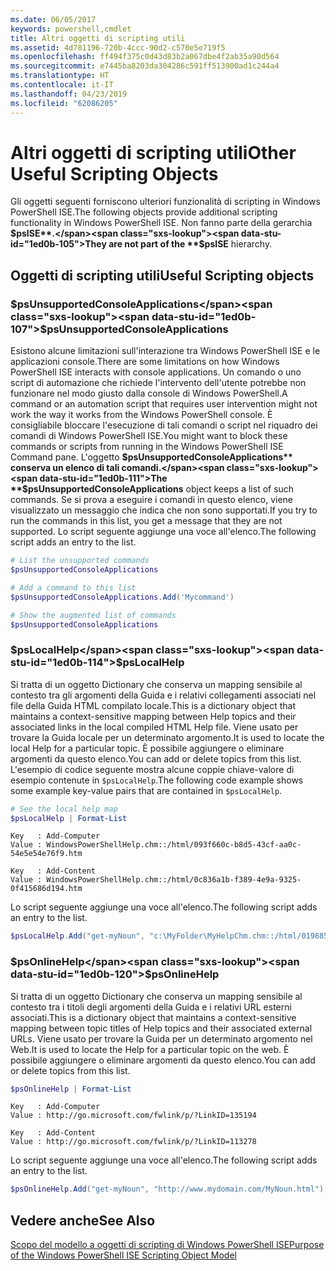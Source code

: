```yaml
---
ms.date: 06/05/2017
keywords: powershell,cmdlet
title: Altri oggetti di scripting utili
ms.assetid: 4d781196-720b-4ccc-90d2-c570e5e719f5
ms.openlocfilehash: ff494f375c0d43d83b2a067dbe4f2ab35a90d564
ms.sourcegitcommit: e7445ba8203da304286c591ff513900ad1c244a4
ms.translationtype: HT
ms.contentlocale: it-IT
ms.lasthandoff: 04/23/2019
ms.locfileid: "62086205"
---
```

# <a name="other-useful-scripting-objects"></a><span data-ttu-id="1ed0b-103">Altri oggetti di scripting utili</span><span class="sxs-lookup"><span data-stu-id="1ed0b-103">Other Useful Scripting Objects</span></span>

<span data-ttu-id="1ed0b-104">Gli oggetti seguenti forniscono ulteriori funzionalità di scripting in Windows PowerShell ISE.</span><span class="sxs-lookup"><span data-stu-id="1ed0b-104">The following objects provide additional scripting functionality in Windows PowerShell ISE.</span></span> <span data-ttu-id="1ed0b-105">Non fanno parte della gerarchia **$psISE**.</span><span class="sxs-lookup"><span data-stu-id="1ed0b-105">They are not part of the **$psISE** hierarchy.</span></span>

## <a name="useful-scripting-objects"></a><span data-ttu-id="1ed0b-106">Oggetti di scripting utili</span><span class="sxs-lookup"><span data-stu-id="1ed0b-106">Useful Scripting objects</span></span>

### <a name="psunsupportedconsoleapplications"></a><span data-ttu-id="1ed0b-107">$psUnsupportedConsoleApplications</span><span class="sxs-lookup"><span data-stu-id="1ed0b-107">$psUnsupportedConsoleApplications</span></span>

<span data-ttu-id="1ed0b-108">Esistono alcune limitazioni sull'interazione tra Windows PowerShell ISE e le applicazioni console.</span><span class="sxs-lookup"><span data-stu-id="1ed0b-108">There are some limitations on how Windows PowerShell ISE interacts with console applications.</span></span> <span data-ttu-id="1ed0b-109">Un comando o uno script di automazione che richiede l'intervento dell'utente potrebbe non funzionare nel modo giusto dalla console di Windows PowerShell.</span><span class="sxs-lookup"><span data-stu-id="1ed0b-109">A command or an automation script that requires user intervention might not work the way it works from the Windows PowerShell console.</span></span> <span data-ttu-id="1ed0b-110">È consigliabile bloccare l'esecuzione di tali comandi o script nel riquadro dei comandi di Windows PowerShell ISE.</span><span class="sxs-lookup"><span data-stu-id="1ed0b-110">You might want to block these commands or scripts from running in the Windows PowerShell ISE Command pane.</span></span> <span data-ttu-id="1ed0b-111">L'oggetto **$psUnsupportedConsoleApplications** conserva un elenco di tali comandi.</span><span class="sxs-lookup"><span data-stu-id="1ed0b-111">The **$psUnsupportedConsoleApplications** object keeps a list of such commands.</span></span> <span data-ttu-id="1ed0b-112">Se si prova a eseguire i comandi in questo elenco, viene visualizzato un messaggio che indica che non sono supportati.</span><span class="sxs-lookup"><span data-stu-id="1ed0b-112">If you try to run the commands in this list, you get a message that they are not supported.</span></span> <span data-ttu-id="1ed0b-113">Lo script seguente aggiunge una voce all'elenco.</span><span class="sxs-lookup"><span data-stu-id="1ed0b-113">The following script adds an entry to the list.</span></span>

```powershell
# List the unsupported commands
$psUnsupportedConsoleApplications

# Add a command to this list
$psUnsupportedConsoleApplications.Add('Mycommand')

# Show the augmented list of commands
$psUnsupportedConsoleApplications
```

### <a name="pslocalhelp"></a><span data-ttu-id="1ed0b-114">$psLocalHelp</span><span class="sxs-lookup"><span data-stu-id="1ed0b-114">$psLocalHelp</span></span>

<span data-ttu-id="1ed0b-115">Si tratta di un oggetto Dictionary che conserva un mapping sensibile al contesto tra gli argomenti della Guida e i relativi collegamenti associati nel file della Guida HTML compilato locale.</span><span class="sxs-lookup"><span data-stu-id="1ed0b-115">This is a dictionary object that maintains a context-sensitive mapping between Help topics and their associated links in the local compiled HTML Help file.</span></span> <span data-ttu-id="1ed0b-116">Viene usato per trovare la Guida locale per un determinato argomento.</span><span class="sxs-lookup"><span data-stu-id="1ed0b-116">It is used to locate the local Help for a particular topic.</span></span> <span data-ttu-id="1ed0b-117">È possibile aggiungere o eliminare argomenti da questo elenco.</span><span class="sxs-lookup"><span data-stu-id="1ed0b-117">You can add or delete topics from this list.</span></span> <span data-ttu-id="1ed0b-118">L'esempio di codice seguente mostra alcune coppie chiave-valore di esempio contenute in `$psLocalHelp`.</span><span class="sxs-lookup"><span data-stu-id="1ed0b-118">The following code example shows some example key-value pairs that are contained in `$psLocalHelp`.</span></span>

```powershell
# See the local help map
$psLocalHelp | Format-List
```

```output
Key   : Add-Computer
Value : WindowsPowerShellHelp.chm::/html/093f660c-b8d5-43cf-aa0c-54e5e54e76f9.htm

Key   : Add-Content
Value : WindowsPowerShellHelp.chm::/html/0c836a1b-f389-4e9a-9325-0f415686d194.htm
```

<span data-ttu-id="1ed0b-119">Lo script seguente aggiunge una voce all'elenco.</span><span class="sxs-lookup"><span data-stu-id="1ed0b-119">The following script adds an entry to the list.</span></span>

```powershell
$psLocalHelp.Add("get-myNoun", "c:\MyFolder\MyHelpChm.chm::/html/0198854a-1298-57ae-aa0c-87b5e5a84712.htm")
```

### <a name="psonlinehelp"></a><span data-ttu-id="1ed0b-120">$psOnlineHelp</span><span class="sxs-lookup"><span data-stu-id="1ed0b-120">$psOnlineHelp</span></span>

<span data-ttu-id="1ed0b-121">Si tratta di un oggetto Dictionary che conserva un mapping sensibile al contesto tra i titoli degli argomenti della Guida e i relativi URL esterni associati.</span><span class="sxs-lookup"><span data-stu-id="1ed0b-121">This is a dictionary object that maintains a context-sensitive mapping between topic titles of Help topics and their associated external URLs.</span></span> <span data-ttu-id="1ed0b-122">Viene usato per trovare la Guida per un determinato argomento nel Web.</span><span class="sxs-lookup"><span data-stu-id="1ed0b-122">It is used to locate the Help for a particular topic on the web.</span></span> <span data-ttu-id="1ed0b-123">È possibile aggiungere o eliminare argomenti da questo elenco.</span><span class="sxs-lookup"><span data-stu-id="1ed0b-123">You can add or delete topics from this list.</span></span>

```powershell
$psOnlineHelp | Format-List
```

```output
Key   : Add-Computer
Value : http://go.microsoft.com/fwlink/p/?LinkID=135194

Key   : Add-Content
Value : http://go.microsoft.com/fwlink/p/?LinkID=113278
```

<span data-ttu-id="1ed0b-124">Lo script seguente aggiunge una voce all'elenco.</span><span class="sxs-lookup"><span data-stu-id="1ed0b-124">The following script adds an entry to the list.</span></span>

```powershell
$psOnlineHelp.Add("get-myNoun", "http://www.mydomain.com/MyNoun.html")
```

## <a name="see-also"></a><span data-ttu-id="1ed0b-125">Vedere anche</span><span class="sxs-lookup"><span data-stu-id="1ed0b-125">See Also</span></span>

[<span data-ttu-id="1ed0b-126">Scopo del modello a oggetti di scripting di Windows PowerShell ISE</span><span class="sxs-lookup"><span data-stu-id="1ed0b-126">Purpose of the Windows PowerShell ISE Scripting Object Model</span></span>](../components/ise/object-model/Purpose-of-the-Windows-PowerShell-ISE-Scripting-Object-Model.md)
